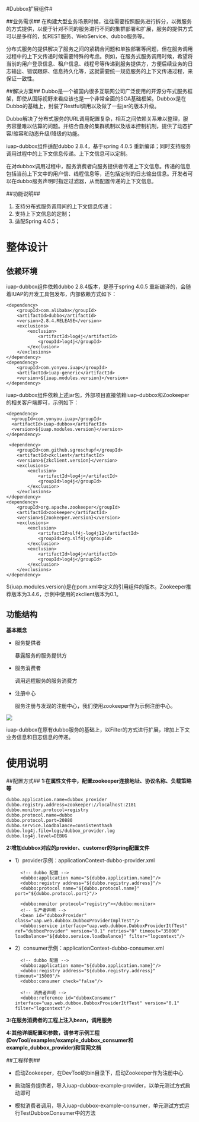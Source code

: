 #Dubbox扩展组件#

##业务需求##
在构建大型业务场景时候，往往需要按照服务进行拆分，以微服务的方式提供，以便于针对不同的服务进行不同的集群部署和扩展，服务的提供方式可以是多样的，如REST服务、WebService、dubbo服务等。

分布式服务的提供解决了服务之间的紧耦合问题和单独部署等问题，但在服务调用过程中的上下文传递时候需要特殊的考虑。例如，在服务式服务调用时候，希望将当前的用户登录信息、租户信息、线程号等传递到服务提供方，方便后续业务的日志输出、错误跟踪、信息持久化等，这就需要统一规范服务的上下文传递过程，来保证一致性。


##解决方案##
Dubbo是一个被国内很多互联网公司广泛使用的开源分布式服务框架，即使从国际视野来看应该也是一个非常全面的SOA基础框架。Dubbox是在Dubbo的基础上，封装了Restful调用以及做了一些jar的版本升级。

Dubbo解决了分布式服务的URL调用配置复杂，相互之间依赖关系难以整理，服务容量难以估算的问题。并结合自身的集群机制以及版本控制机制，提供了动态扩容/缩容和动态升级/降级的功能。

iuap-dubbox组件适配dubbo 2.8.4，基于spring 4.0.5 重新编译；同时支持服务调用过程中的上下文信息传递。上下文信息可以定制。

在对dubbox调用过程中，服务消费者向服务提供者传递上下文信息。传递的信息包括当前上下文中的用户信、线程信息等，还包括定制的日志输出信息。开发者可以在dubbo服务声明时指定过滤器，从而配置传递的上下文信息。

##功能说明##

1.	支持分布式服务调用间的上下文信息传递；
2.	支持上下文信息的定制；
3.	适配Spring 4.0.5；


# 整体设计 #

## 依赖环境 ##
iuap-dubbox组件依赖dubbo 2.8.4版本，是基于spring 4.0.5 重新编译的，会随着IUAP的开发工具包发布，内部依赖方式如下：

	<dependency>
	    <groupId>com.alibaba</groupId>
	    <artifactId>dubbo</artifactId>
	    <version>2.8.4.RELEASE</version>
	    <exclusions>
	    	<exclusion>
	    		<artifactId>log4j</artifactId>
	    		<groupId>log4j</groupId>
	    	</exclusion>
	    </exclusions>
	</dependency>
	<dependency>
		<groupId>com.yonyou.iuap</groupId>
		<artifactId>iuap-generic</artifactId>
		<version>${iuap.modules.version}</version>
	</dependency>

iuap-dubbox组件依赖上述jar包，外部项目直接依赖iuap-dubbox和Zookeeper的相关客户端即可，示例如下：

	<dependency>
	  <groupId>com.yonyou.iuap</groupId>
	  <artifactId>iuap-dubbox</artifactId>
	  <version>${iuap.modules.version}</version>
	</dependency>

	 <dependency>
	    <groupId>com.github.sgroschupf</groupId>
	    <artifactId>zkclient</artifactId>
	    <version>${zkclient.version}</version>
	    <exclusions>
	        <exclusion>
	            <artifactId>log4j</artifactId>
	            <groupId>log4j</groupId>
	        </exclusion>
	    </exclusions>
	</dependency>
	<dependency>
	    <groupId>org.apache.zookeeper</groupId>
	    <artifactId>zookeeper</artifactId>
	    <version>${zookeeper.version}</version>
	    <exclusions>
	        <exclusion>
	            <artifactId>slf4j-log4j12</artifactId>
	            <groupId>org.slf4j</groupId>
	        </exclusion>
	        <exclusion>
	            <artifactId>log4j</artifactId>
	            <groupId>log4j</groupId>
	        </exclusion>
	    </exclusions>
	</dependency>

${iuap.modules.version}是在pom.xml中定义的引用组件的版本。Zookeeper推荐版本为3.4.6，示例中使用的zkclient版本为0.1。

## 功能结构 ##

**基本概念**

- 服务提供者

    暴露服务的服务提供方

- 服务消费者

    调用远程服务的服务消费方

- 注册中心  

    服务注册与发现的注册中心，我们使用zookeeper作为示例注册中心。
<img src="/images/dubbox.png"/>

iuap-dubbox在原有dubbo服务的基础上，以Filter的方式进行扩展，增加上下文业务信息和日志信息的传递。

# 使用说明 #

##配置方式##
**1:在属性文件中，配置zookeeper连接地址、协议名称、负载策略等**

	dubbo.application.name=dubbox_provider
	dubbo.registry.address=zookeeper://localhost:2181
	dubbo.monitor.protocol=registry
	dubbo.protocol.name=dubbo
	dubbo.protocol.port=20880
	dubbo.service.loadbalance=consistenthash
	dubbo.log4j.file=logs/dubbox_provider.log
	dubbo.log4j.level=DEBUG

**2:增加dubbox对应的provider、customer的Spring配置文件**
	

- 1）provider示例：applicationContext-dubbo-provider.xml

		<!-- dubbo 配置 -->
		<dubbo:application name="${dubbo.application.name}"/>
		<dubbo:registry address="${dubbo.registry.address}"/>
		<dubbo:protocol name="${dubbo.protocol.name}" port="${dubbo.protocol.port}"/>
	
		<dubbo:monitor protocol="registry"></dubbo:monitor>
		<!-- 生产者声明 -->
		<bean id="dubboxProvider" class="uap.web.dubbox.DubboxProviderImplTest"/>
		<dubbo:service interface="uap.web.dubbox.DubboxProviderItfTest" ref="dubboxProvider" version="0.1" retries="0" timeout="35000" loadbalance="${dubbo.service.loadbalance}" filter="logcontext"/>


- 2）consumer示例：applicationContext-dubbo-consumer.xml

	    <!-- dubbo 配置 -->
	    <dubbo:application name="${dubbo.application.name}"/>
	    <dubbo:registry address="${dubbo.registry.address}" timeout="15000"/>
	    <dubbo:consumer check="false"/>
	
	    <!-- 消费者声明 -->
	    <dubbo:reference id="dubboxConsumer" interface="uap.web.dubbox.DubboxProviderItfTest" version="0.1" filter="logcontext"/>

**3:在服务消费者的工程上注入bean，调用服务**

**4:其他详细配置和参数，请参考示例工程(DevTool/examples/example\_dubbox\_consumer和example\_dubbox\_provider)和官网文档**

##工程样例##

- 启动Zookeeper，在DevTool的bin目录下，启动Zookeeper作为注册中心

- 启动服务提供者，导入iuap-dubbox-example-provider，以单元测试方式启动即可

- 模拟消费者调用，导入iuap-dubbox-example-consumer，单元测试方式运行TestDubboxConsumer中的方法

	
